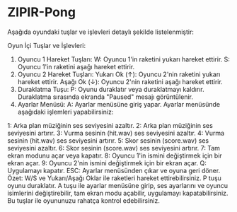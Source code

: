 # ZIPIR-Pong
 Aşağıda oyundaki tuşlar ve işlevleri detaylı şekilde listelenmiştir:

Oyun İçi Tuşlar ve İşlevleri:
1. Oyuncu 1 Hareket Tuşları:
W: Oyuncu 1'in raketini yukarı hareket ettirir.
S: Oyuncu 1'in raketini aşağı hareket ettirir.
2. Oyuncu 2 Hareket Tuşları:
Yukarı Ok (↑): Oyuncu 2'nin raketini yukarı hareket ettirir.
Aşağı Ok (↓): Oyuncu 2'nin raketini aşağı hareket ettirir.
3. Duraklatma Tuşu:
P: Oyunu duraklatır veya duraklatmayı kaldırır. Duraklatma sırasında ekranda "Paused" mesajı görüntülenir.
4. Ayarlar Menüsü:
A: Ayarlar menüsüne giriş yapar. Ayarlar menüsünde aşağıdaki işlemleri yapabilirsiniz:

1: Arka plan müziğinin ses seviyesini azaltır.
2: Arka plan müziğinin ses seviyesini artırır.
3: Vurma sesinin (hit.wav) ses seviyesini azaltır.
4: Vurma sesinin (hit.wav) ses seviyesini artırır.
5: Skor sesinin (score.wav) ses seviyesini azaltır.
6: Skor sesinin (score.wav) ses seviyesini artırır.
7: Tam ekran modunu açar veya kapatır.
8: Oyuncu 1'in ismini değiştirmek için bir ekran açar.
9: Oyuncu 2'nin ismini değiştirmek için bir ekran açar.
Q: Uygulamayı kapatır.
ESC: Ayarlar menüsünden çıkar ve oyuna geri döner.
Özet:
W/S ve Yukarı/Aşağı Oklar ile raketleri hareket ettirebilirsiniz.
P tuşu oyunu duraklatır.
A tuşu ile ayarlar menüsüne girip, ses ayarlarını ve oyuncu isimlerini değiştirebilir, tam ekran modu açabilir, uygulamayı kapatabilirsiniz.
Bu tuşlar ile oyununuzu rahatça kontrol edebilirsiniz.

